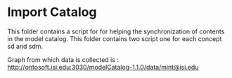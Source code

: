# Import Catalog

This folder contains a script for for helping the synchronization of contents in the model catalog.
This folder contains two script one for each concept sd and sdm.

Graph from which data is collected is : <http://ontosoft.isi.edu:3030/modelCatalog-1.1.0/data/mint@isi.edu>

